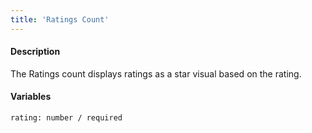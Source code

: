```yaml
---
title: 'Ratings Count'
---
```

#### Description
The Ratings count displays ratings as a star visual based on the rating.

#### Variables
~~~
rating: number / required
~~~
